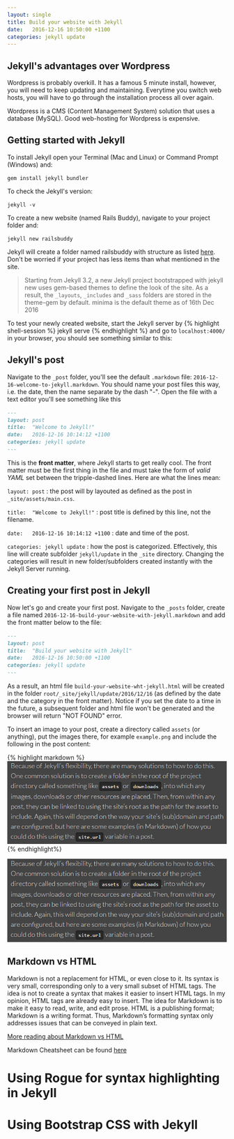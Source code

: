 ```yaml
---
layout: single
title: Build your website with Jekyll
date:   2016-12-16 10:50:00 +1100
categories: jekyll update
---
```


## Jekyll's advantages over Wordpress
Wordpress is probably overkill. It has a famous 5 minute install, however, you will need to keep updating and maintaining. Everytime you switch web hosts, you will have to go through the installation process all over again. 

Wordpress is a CMS (Content Management System) solution that uses a database (MySQL). Good web-hosting for Wordpress is expensive.

## Getting started with Jekyll

To install Jekyll open your Terminal (Mac and Linux) or Command Prompt (Windows) and:
```shell
gem install jekyll bundler
```

To check the Jekyll's version:
```
jekyll -v
```

To create a new website (named Rails Buddy), navigate to your project folder and:
```shell
jekyll new railsbuddy
```

Jekyll will create a folder named railsbuddy with structure as listed [here](https://jekyllrb.com/docs/structure/). Don't be worried if your project has less items than what mentioned in the site.

> Starting from Jekyll 3.2, a new Jekyll project bootstrapped with jekyll new uses gem-based themes to define the look of the site. As a result, the `_layouts`, `_includes` and `_sass` folders are stored in the theme-gem by default. minima is the default theme as of 16th Dec 2016

To test your newly created website, start the Jekyll server by
{% highlight shell-session %}
jekyll serve
{% endhighlight %}
and go to `localhost:4000/` in your browser, you should see something similar to this:


## Jekyll's post
Navigate to the `_post` folder, you'll see the default `.markdown` file: `2016-12-16-welcome-to-jekyll.markdown`. You should name your post files this way, i.e. the date, then the name separate by the dash "-". Open the file with a text editor you'll see something like this
```markdown
---
layout: post
title:  "Welcome to Jekyll!"
date:   2016-12-16 10:14:12 +1100
categories: jekyll update
---
```

This is the **front matter**, where Jekyll starts to get really cool. The front matter must be the first thing in the file and must take the form of *valid YAML* set between the tripple-dashed lines. Here are what the lines mean:

`layout: post` : the post will by layouted as defined as the post in `_site/assets/main.css`.

`title:  "Welcome to Jekyll!"` : post title is defined by this line, not the filename.

`date:   2016-12-16 10:14:12 +1100` : date and time of the post. 

`categories: jekyll update` : how the post is categorized. Effectively, this line will create subfolder `jekyll/update` in the `_site` directory. Changing the categories will result in new folder/subfolders created instantly with the Jekyll Server running. 

## Creating your first post in Jekyll
Now let's go and create your first post. Navigate to the `_posts` folder, create a file named `2016-12-16-build-your-website-with-jekyll.markdown` and add the front matter below to the file:

```markdown
---
layout: post
title:  "Build your website with Jekyll"
date:   2016-12-16 10:50:00 +1100
categories: jekyll update
---
```

As a result, an html file `build-your-website-wht-jekyll.html` will be created in the folder `root/_site/jekyll/update/2016/12/16` (as defined by the date and the category in the front matter). Notice if you set the date to a time in the future, a subsequent folder and html file won't be generated and the browser will return "NOT FOUND" error. 

To insert an image to your post, create a directory called `assets` (or anything), put the images there, for example `example.png` and include the following in the post content:

{% highlight markdown %}
![My screenshot](/assets/images/example.png)
{% endhighlight%}

![My screenshot](/assets/images/example.png)

## Markdown vs HTML

Markdown is not a replacement for HTML, or even close to it. Its syntax is very small, corresponding only to a very small subset of HTML tags. The idea is not to create a syntax that makes it easier to insert HTML tags. In my opinion, HTML tags are already easy to insert. The idea for Markdown is to make it easy to read, write, and edit prose. HTML is a publishing format; Markdown is a writing format. Thus, Markdown’s formatting syntax only addresses issues that can be conveyed in plain text.

[More reading about Markdown vs HTML](https://daringfireball.net/projects/markdown/syntax#html)

Markdown Cheatsheet can be found [here](https://github.com/adam-p/markdown-here/wiki/Markdown-Cheatsheet)


<h1 class="">Using Rogue for syntax highlighting in Jekyll</h1>
<h1 class="">Using Bootstrap CSS with Jekyll </h1>
